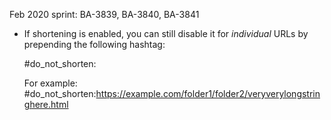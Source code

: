 Feb 2020 sprint: BA-3839, BA-3840, BA-3841

* If shortening is enabled, you can still disable it for *individual* URLs by prepending the following hashtag:

    #do_not_shorten:

    For example: #do_not_shorten:https://example.com/folder1/folder2/veryverylongstringhere.html